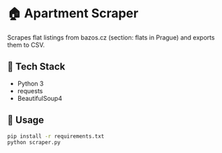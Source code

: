 # 🏠 Apartment Scraper

Scrapes flat listings from bazos.cz (section: flats in Prague) and exports them to CSV.

## 🔧 Tech Stack
- Python 3
- requests
- BeautifulSoup4

## 🚀 Usage

```bash
pip install -r requirements.txt
python scraper.py
